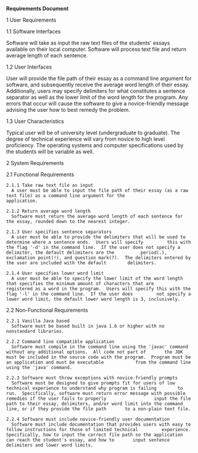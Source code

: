 **Requirements Document**

1 User Requirements
  
  1.1 Software Interfaces

Software will take as input the raw text files of the students' essays available on their local computer.  Software will process text file and return average length of each sentence.

  1.2 User Interfaces

User will provide the file path of their essay as a command line argument for software, and subsequently receive the average word length of their essay.  Additionally, users may specify delimiters for what constitutes a sentence separator as well as the lower limit of the word length for the program.  Any errors that occur will cause the software to give a novice-friendly message advising the user how to best remedy the problem. 

  1.3 User Characteristics

Typical user will be of university level (undergraduate to graduate).  The degree of technical experience will vary from novice to high level proficiency.  The operating systems and computer specifications used by the students will be variable as well.  

2 System Requirements

  2.1 Functional Requirements
    
    2.1.1 Take raw text file as input
      A user must be able to input the file path of their essay (as a raw text file) as a command line argument for the               application. 
    
    2.1.2 Return average word length
      Software must return the average word length of each sentence for the essay, rounded down to the nearest integer.
    
    2.1.3 User specifies sentence separators
      A user must be able to provide the delimiters that will be used to determine where a sentence ends.  Users will specify         this with the flag '-d' in the command line.  If the user does not specify a delimiter, the default delimiters are the          period(.), exclamation point(!), and question mark(?).  The delimiters entered by the user are included with the default        delimiters.
    
    2.1.4 User specifies lower word limit
      A user must be able to specify the lower limit of the word length that specifies the minimum amount of characters that are       registered as a word in the program.  Users will specify this with the flag '-l' in the command line.  If the user does         not specify a lower word limit, the default lower word length is 3, inclusively.
      
  2.2 Non-Functional Requirements
        
    2.2.1 Vanilla Java based
      Software must be based built in java 1.6 or higher with no nonstandard libraries.
    
    2.2.2 Command line compatible application
      Software must compile in the command line using the 'javac' command without any additional options.  All code not part of       the JDK must be included in the source code with the program.  Program must be an application and must be executable            from the command line using the 'java' command.

    2.2.3 Software must throw exceptions with novice-friendly prompts
      Software must be designed to give prompts fit for users of low technical experience to understand why program is failing        to run.  Specifically, software must return error message with possible remedies if the user fails to properly                  input the file path to their essay, delimiters, and/or word limit into the command line, or if they provide the file path       to a non-plain text file.
    
    2.2.4 Software must include novice-friendly user documentation
      Software must include documentation that provides users with easy to follow instructions for those of limited technical         experience.  Specifically, how to input the correct file path so the application can reach the student's essay, and how to       input sentence delimiters and lower word limits.
